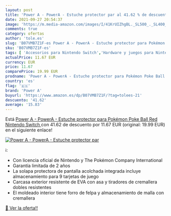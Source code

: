 ```yaml
---
layout: post
title: 'Power A - PowerA - Estuche protector par al 41.62 % de descuento'
date: 2021-09-27 20:54:37
image: 'https://m.media-amazon.com/images/I/41KrUIZhgBL._SL500_._SL400_.jpg'
comments: true
category: ofertas
author: 'tole.es'
slug: 'B07VMB7Z1F-es Power A - PowerA - Estuche protector para Pokémon Poke...'
sku: 'B07VMB7Z1F-es'
tags: [ 'Accesorios para Nintendo Switch','Hardware y juegos para Nintendo Switch','Videojuegos','nintendo','power a', ]
actualPrice: 11.67 EUR
currency: EUR
price: 11.67
comparePrice: 19.99 EUR
prodname: 'Power A - PowerA - Estuche protector para Pokémon Poke Ball Red  Nintendo Switch '
country: 'es'
flag: '🇪🇸'
brand: 'Power A'
buyurl: 'https://www.amazon.es/dp/B07VMB7Z1F/?tag=tolees-21'
descuento: '41.62'
average: '15.83'
---
```


Está [Power A - PowerA - Estuche protector para Pokémon Poke Ball Red  Nintendo Switch ](https://www.amazon.es/dp/B07VMB7Z1F/?tag=tolees-21) con 41.62 de descuento por 11.67 EUR (original: 19.99 EUR) en el siguiente enlace!

[![Power A - PowerA - Estuche protector par](https://m.media-amazon.com/images/I/41KrUIZhgBL._SL500_._SL400_.jpg)](https://www.amazon.es/dp/B07VMB7Z1F/?tag=tolees-21)

ℹ️:

- Con licencia oficial de Nintendo y The Pokémon Company International
- Garantía limitada de 2 años
- La solapa protectora de pantalla acolchada integrada incluye almacenamiento para 9 tarjetas de juego
- Carcasa exterior resistente de EVA con asa y tiradores de cremallera dobles resistentes
- El moldeado interior tiene forro de felpa y almacenamiento de malla con cremallera

[🛒 Ver la oferta!!](https://www.amazon.es/dp/B07VMB7Z1F/?tag=tolees-21)
